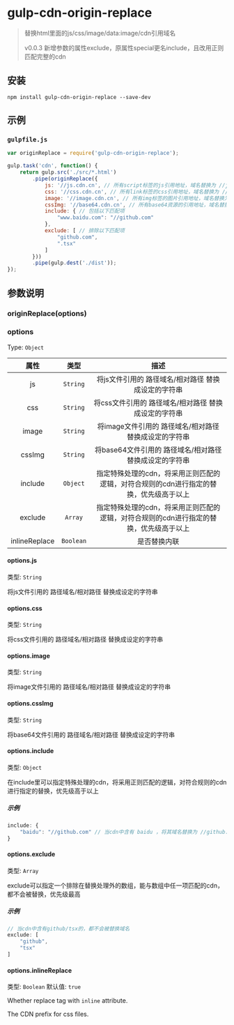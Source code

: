 # gulp-cdn-origin-replace

> 替换html里面的js/css/image/data:image/cdn引用域名
> 
> v0.0.3 新增参数的属性exclude，原属性special更名include，且改用正则匹配完整的cdn

## 安装
```
npm install gulp-cdn-origin-replace --save-dev
```

## 示例
### `gulpfile.js`
```js
var originReplace = require('gulp-cdn-origin-replace');

gulp.task('cdn', function() {
    return gulp.src('./src/*.html')
        .pipe(originReplace({
            js: '//js.cdn.cn', // 所有script标签的js引用地址，域名替换为 //js.cdn.cn
            css: '//css.cdn.cn', // 所有link标签的css引用地址，域名替换为 //css.cdn.cn
            image: '//image.cdn.cn', // 所有img标签的图片引用地址，域名替换为 //image.cdn.cn
            cssImg: '//base64.cdn.cn', // 所有base64资源的引用地址，域名替换为 //base64.cdn.cn
            include: { // 包括以下匹配项
                "www.baidu.com": "//github.com"
            },
            exclude: [ // 排除以下匹配项
                "github.com",
                ".tsx"
            ]
        }))
        .pipe(gulp.dest('./dist'));
});
```
## 参数说明

### originReplace(options)

### options

Type: `Object`

属性 | 类型 | 描述
:-: | :-: | :-:
js | `String` | 将js文件引用的 路径域名/相对路径 替换成设定的字符串
css | `String` | 将css文件引用的 路径域名/相对路径 替换成设定的字符串
image | `String` | 将image文件引用的 路径域名/相对路径 替换成设定的字符串
cssImg | `String` | 将base64文件引用的 路径域名/相对路径 替换成设定的字符串
include | `Object` | 指定特殊处理的cdn，将采用正则匹配的逻辑，对符合规则的cdn进行指定的替换，优先级高于以上
exclude | `Array` | 指定特殊处理的cdn，将采用正则匹配的逻辑，对符合规则的cdn进行指定的替换，优先级高于以上
inlineReplace | `Boolean` | 是否替换内联

#### options.js
类型: `String`

将js文件引用的 路径域名/相对路径 替换成设定的字符串

#### options.css
类型: `String`

将css文件引用的 路径域名/相对路径 替换成设定的字符串

#### options.image
类型: `String`

将image文件引用的 路径域名/相对路径 替换成设定的字符串

#### options.cssImg
类型: `String`

将base64文件引用的 路径域名/相对路径 替换成设定的字符串

#### options.include
类型: `Object`

在include里可以指定特殊处理的cdn，将采用正则匹配的逻辑，对符合规则的cdn进行指定的替换，优先级高于以上
##### 示例
```js
include: {
    "baidu": "//github.com" // 当cdn中含有 baidu ，将其域名替换为 //github.com
}
```

#### options.exclude
类型: `Array`

exclude可以指定一个排除在替换处理外的数组，能与数组中任一项匹配的cdn，都不会被替换，优先级最高
##### 示例
```js
// 当cdn中含有github/tsx的，都不会被替换域名
exclude: [
    "github",
    "tsx"
]
```

#### options.inlineReplace
类型: `Boolean`
默认值: `true`

Whether replace tag with `inline` attribute.

The CDN prefix for css files.
